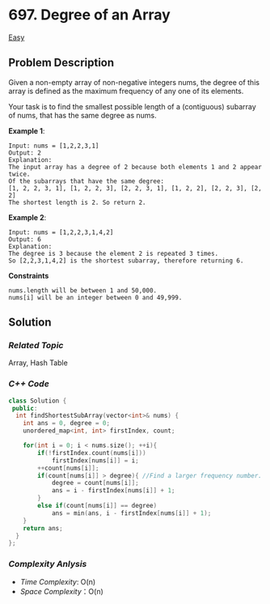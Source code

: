 # 697. Degree of an Array
[Easy](https://leetcode.com/problems/degree-of-an-array/description/)

## Problem Description

Given a non-empty array of non-negative integers nums, the degree of this array is defined as the maximum frequency of any one of its elements.

Your task is to find the smallest possible length of a (contiguous) subarray of nums, that has the same degree as nums.


**Example 1**:
```
Input: nums = [1,2,2,3,1]
Output: 2
Explanation: 
The input array has a degree of 2 because both elements 1 and 2 appear twice.
Of the subarrays that have the same degree:
[1, 2, 2, 3, 1], [1, 2, 2, 3], [2, 2, 3, 1], [1, 2, 2], [2, 2, 3], [2, 2]
The shortest length is 2. So return 2.
```
**Example 2**:
```
Input: nums = [1,2,2,3,1,4,2]
Output: 6
Explanation: 
The degree is 3 because the element 2 is repeated 3 times.
So [2,2,3,1,4,2] is the shortest subarray, therefore returning 6.
```

**Constraints**
```
nums.length will be between 1 and 50,000.
nums[i] will be an integer between 0 and 49,999.
```

## Solution

### _Related Topic_
   Array, Hash Table

### _C++ Code_
```cpp
class Solution {
 public:
  int findShortestSubArray(vector<int>& nums) {
    int ans = 0, degree = 0;
    unordered_map<int, int> firstIndex, count;

    for(int i = 0; i < nums.size(); ++i){
        if(!firstIndex.count(nums[i]))
            firstIndex[nums[i]] = i;
        ++count[nums[i]];
        if(count[nums[i]] > degree){ //Find a larger frequency number. Update the degree of array
            degree = count[nums[i]];
            ans = i - firstIndex[nums[i]] + 1;
        }
        else if(count[nums[i]] == degree) 
            ans = min(ans, i - firstIndex[nums[i]] + 1);
    }
    return ans;
  }
};
```

### _Complexity Anlysis_
- _Time Complexity_: O(n)
- _Space Complexity_：O(n)
